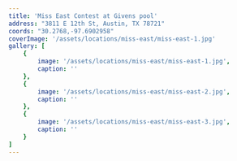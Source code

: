 ```yaml
---
title: 'Miss East Contest at Givens pool'
address: "3811 E 12th St, Austin, TX 78721"
coords: "30.2768,-97.6902958"
coverImage: '/assets/locations/miss-east/miss-east-1.jpg'
gallery: [
    {
        image: '/assets/locations/miss-east/miss-east-1.jpg',
        caption: ''
    },
    {
        image: '/assets/locations/miss-east/miss-east-2.jpg',
        caption: ''
    },
    {
        image: '/assets/locations/miss-east/miss-east-3.jpg',
        caption: ''
    }
]
---
```

